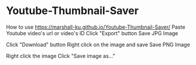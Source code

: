 # Youtube-Thumbnail-Saver

How to use
https://marshall-ku.github.io/Youtube-Thumbnail-Saver/
Paste Youtube video's url or video's ID
Click "Export" button
Save JPG Image

Click "Download" button
Right click on the image and save
Save PNG Image

Right click the image
Click "Save image as..."
